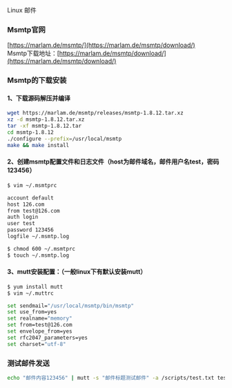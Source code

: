Linux 邮件
<a name="cFpKe"></a>
### Msmtp官网
[https://marlam.de/msmtp/](https://marlam.de/msmtp/download/)<br />Msmtp下载地址：[https://marlam.de/msmtp/download/](https://marlam.de/msmtp/download/)
<a name="ISO7w"></a>
### Msmtp的下载安装
<a name="v81qy"></a>
#### 1、下载源码解压并编译
```bash
wget https://marlam.de/msmtp/releases/msmtp-1.8.12.tar.xz
xz -d msmtp-1.8.12.tar.xz
tar -xf msmtp-1.8.12.tar
cd msmtp-1.8.12
./configure --prefix=/usr/local/msmtp
make && make install
```
<a name="5kmPY"></a>
#### 2、创建msmtp配置文件和日志文件（host为邮件域名，邮件用户名test，密码123456）
```bash
$ vim ~/.msmtprc

account default 
host 126.com 
from test@126.com 
auth login 
user test 
password 123456 
logfile ~/.msmtp.log 

$ chmod 600 ~/.msmtprc
$ touch ~/.msmtp.log
```
<a name="zrKnH"></a>
#### 3、mutt安装配置：（一般linux下有默认安装mutt）
```bash
$ yum install mutt
$ vim ~/.muttrc

set sendmail="/usr/local/msmtp/bin/msmtp" 
set use_from=yes 
set realname="memory" 
set from=test@126.com 
set envelope_from=yes 
set rfc2047_parameters=yes 
set charset="utf-8" 
```
<a name="5oWt0"></a>
### 测试邮件发送
```bash
echo "邮件内容123456" | mutt -s "邮件标题测试邮件" -a /scripts/test.txt test@126.com
```

